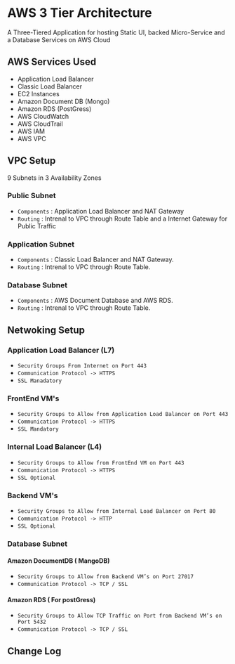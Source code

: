 # AWS 3 Tier Architecture
A Three-Tiered Application for hosting Static UI, backed Micro-Service and a Database Services on AWS Cloud


##  AWS Services Used 

- Application Load Balancer 
- Classic Load Balancer 
- EC2 Instances 
- Amazon Document DB (Mongo) 
- Amazon RDS (PostGress) 
- AWS CloudWatch 
- AWS CloudTrail 
- AWS IAM 
- AWS VPC 


## VPC Setup

9 Subnets in 3 Availability Zones

### Public Subnet
  - `Components` : Application Load Balancer and NAT Gateway
  - `Routing` : Intrenal to VPC through Route Table and a Internet Gateway for Public Traffic

### Application Subnet
  - `Components` : Classic Load Balancer and NAT Gateway.
  - `Routing` : Intrenal to VPC through Route Table.

### Database Subnet
  - `Components` : AWS Document Database and AWS RDS.
  - `Routing` : Intrenal to VPC through Route Table.


## Netwoking Setup


### Application Load Balancer (L7)

  - `Security Groups From Internet on Port 443 `
  - `Communication Protocol -> HTTPS`
  -  `SSL Manadatory`  

### FrontEnd VM's

  - `Security Groups to Allow from Application Load Balancer on Port 443 `
  - `Communication Protocol -> HTTPS`
  -  `SSL Mandatory`  


### Internal Load Balancer (L4)

  - `Security Groups to Allow from FrontEnd VM on Port 443 `
  - `Communication Protocol -> HTTPS`
  -  `SSL Optional`  

### Backend VM's 

  - `Security Groups to Allow from Internal Load Balancer on Port 80 `
  - `Communication Protocol -> HTTP`
  -  `SSL Optional`  

### Database Subnet 


#### Amazon DocumentDB ( MangoDB)
-  `Security Groups to Allow from Backend VM’s on Port 27017 `
-  `Communication Protocol -> TCP / SSL`

#### Amazon RDS ( For postGress)
- `Security Groups to Allow TCP Traffic on Port from Backend VM’s on Port 5432`
- `Communication Protocol -> TCP / SSL`



## Change Log
